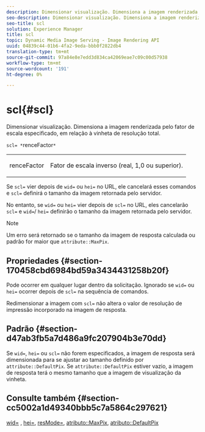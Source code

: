 ```yaml
---
description: Dimensionar visualização. Dimensiona a imagem renderizada pelo fator de escala especificado, em relação à vinheta de resolução total.
seo-description: Dimensionar visualização. Dimensiona a imagem renderizada pelo fator de escala especificado, em relação à vinheta de resolução total.
seo-title: scl
solution: Experience Manager
title: scl
topic: Dynamic Media Image Serving - Image Rendering API
uuid: 04839c44-01b6-4fa2-9eda-bbb0f2822db4
translation-type: tm+mt
source-git-commit: 97a84e8e7edd3d834ca42069eae7c09c00d57938
workflow-type: tm+mt
source-wordcount: '191'
ht-degree: 0%

---
```



# scl{#scl}

Dimensionar visualização. Dimensiona a imagem renderizada pelo fator de escala especificado, em relação à vinheta de resolução total.

`scl= *`renceFactor`*`

<table id="simpletable_EFE352FA8EF14197B6934783A2883451"> 
 <tr class="strow"> 
  <td class="stentry"> <p><span class="codeph"> <span class="varname"> renceFactor</span> </span> </p></td> 
  <td class="stentry"> <p>Fator de escala inverso (real, 1,0 ou superior). </p></td> 
 </tr> 
</table>

Se `scl=` vier depois de `wid=` ou `hei=` no URL, ele cancelará esses comandos e `scl=` definirá o tamanho da imagem retornada pelo servidor.

No entanto, se `wid=` ou `hei=` vier depois de `scl=` no URL, eles cancelarão `scl=` e `wid=`/ `hei=` definirão o tamanho da imagem retornada pelo servidor.

>[!NOTE]
>
>Um erro será retornado se o tamanho da imagem de resposta calculada ou padrão for maior que `attribute::MaxPix`.

## Propriedades {#section-170458cbd6984bd59a3434431258b20f}

Pode ocorrer em qualquer lugar dentro da solicitação. Ignorado se `wid=` ou `hei=` ocorrer depois de `scl=` na sequência de comandos.

Redimensionar a imagem com `scl=` não altera o valor de resolução de impressão incorporado na imagem de resposta.

## Padrão {#section-d47ab3fb5a7d486a9fc207904b3e70dd}

Se `wid=`, `hei=` ou `scl=` não forem especificados, a imagem de resposta será dimensionada para se ajustar ao tamanho definido por `attribute::DefaultPix`. Se `attribute::DefaultPix` estiver vazio, a imagem de resposta terá o mesmo tamanho que a imagem de visualização da vinheta.

## Consulte também {#section-cc5002a1d49340bbb5c7a5864c297621}

[wid=](../../../../../ir-api/http-protocol/image-rendering-api-ref/c-ir-http-protocol-ref/c-ir-http-protocol-command-reference/r-ir-wid.md#reference-b7e691b0624941168c94b2749ae233ec) ,  [hei=](../../../../../ir-api/http-protocol/image-rendering-api-ref/c-ir-http-protocol-ref/c-ir-http-protocol-command-reference/r-ir-hei.md#reference-1c08f60365a94417a39867c09cac5478),  [resMode=](../../../../../ir-api/http-protocol/image-rendering-api-ref/c-ir-http-protocol-ref/c-ir-http-protocol-command-reference/r-ir-http-resmode.md#reference-851a5b636f8948cfb11456c9b7dab0d3),  [atributo::MaxPix](../../../../../ir-api/material-cat/image-rendering-api-ref/c-ir-material-catalog/c-ir-attributes-reference/r-ir-maxpix.md#reference-569f186bbc2840a6bd3cffa8ff3e7657),  [atributo::DefaultPix](../../../../../ir-api/material-cat/image-rendering-api-ref/c-ir-material-catalog/c-ir-attributes-reference/r-ir-defaultpix.md#reference-102c98f9b5d24d2aaaeb756653fb0e6f)

